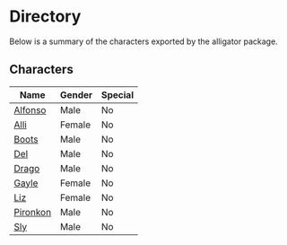 # Directory
Below is a summary of the characters exported by the alligator package.
## Characters
|Name|Gender|Special|
|---|---|---|
|[Alfonso](./character/alligator/alfonso.go)|Male|No|
|[Alli](./character/alligator/alli.go)|Female|No|
|[Boots](./character/alligator/boots.go)|Male|No|
|[Del](./character/alligator/del.go)|Male|No|
|[Drago](./character/alligator/drago.go)|Male|No|
|[Gayle](./character/alligator/gayle.go)|Female|No|
|[Liz](./character/alligator/liz.go)|Female|No|
|[Pironkon](./character/alligator/pironkon.go)|Male|No|
|[Sly](./character/alligator/sly.go)|Male|No|
